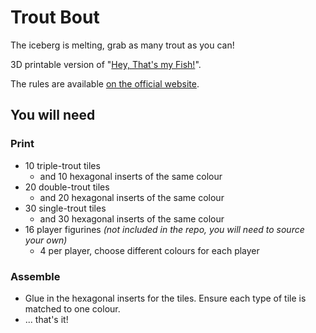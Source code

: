 # Trout Bout

The iceberg is melting, grab as many trout as you can!

3D printable version of "[Hey, That's my Fish!](https://www.fantasyflightgames.com/en/products/hey-thats-my-fish/products/hey-thats-my-fish/)". 

The rules are available [on the official website](https://images-cdn.fantasyflightgames.com/ffg_content/hey-thats-my-fish-board-game/hey-thats-my-fish-rulebook.pdf).

## You will need

### Print

- 10 triple-trout tiles
  - and 10 hexagonal inserts of the same colour
- 20 double-trout tiles
  - and 20 hexagonal inserts of the same colour
- 30 single-trout tiles
  - and 30 hexagonal inserts of the same colour
- 16 player figurines *(not included in the repo, you will need to source your own)*
  - 4 per player, choose different colours for each player

### Assemble

- Glue in the hexagonal inserts for the tiles. Ensure each type of tile is matched to one colour.
- ... that's it!


